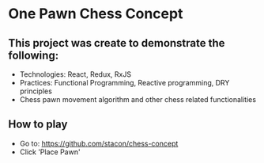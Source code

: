 # One Pawn Chess Concept

## This project was create to demonstrate the following:

- Technologies: React, Redux, RxJS
- Practices: Functional Programming, Reactive programming, DRY principles
- Chess pawn movement algorithm and other chess related functionalities

## How to play

- Go to: https://github.com/stacon/chess-concept
- Click 'Place Pawn'
